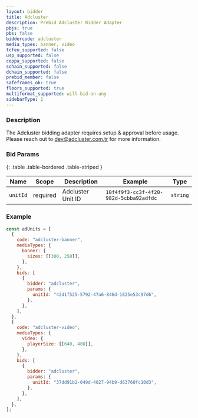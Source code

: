 ```yaml
---
layout: bidder
title: Adcluster
description: Prebid Adcluster Bidder Adapter
pbjs: true
pbs: false
biddercode: adcluster
media_types: banner, video
tcfeu_supported: false
usp_supported: false
coppa_supported: false
schain_supported: false
dchain_supported: false
prebid_member: false
safeframes_ok: true
floors_supported: true
multiformat_supported: will-bid-on-any
sidebarType: 1
---
```


### Description

The Adcluster bidding adapter requires setup & approval before usage. Please reach out to <dev@adcluster.com.tr> for more information.

### Bid Params

{: .table .table-bordered .table-striped }

| Name     | Scope    | Description       | Example                                | Type     |
| -------- | -------- | ----------------- | -------------------------------------- | -------- |
| `unitId` | required | Adcluster Unit ID | `10f4f9f3-cc3f-4f20-982d-5cbba92adfdc` | `string` |

### Example

```javascript
const adUnits = [
  {
    code: "adcluster-banner",
    mediaTypes: {
      banner: {
        sizes: [[300, 250]],
      },
    },
    bids: [
      {
        bidder: "adcluster",
        params: {
          unitId: "42d1f525-5792-47a6-846d-1825e53c97d6",
        },
      },
    ],
  },
  {
    code: "adcluster-video",
    mediaTypes: {
      video: {
        playerSize: [[640, 480]],
      },
    },
    bids: [
      {
        bidder: "adcluster",
        params: {
          unitId: "37dd91b2-049d-4027-94b9-d63760fc10d3",
        },
      },
    ],
  },
];
```
